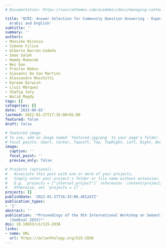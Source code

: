 ```yaml
---
# Documentation: https://sourcethemes.com/academic/docs/managing-content/

title: 'QCRI: Answer Selection for Community Question Answering - Experiments for
  Arabic and English'
subtitle: ''
summary: ''
authors:
- Massimo Nicosia
- Simone Filice
- Alberto Barrón-Cedeño
- Iman Saleh
- Hamdy Mubarak
- Wei Gao
- Preslav Nakov
- Giovanni Da San Martino
- Alessandro Moschitti
- Kareem Darwish
- Lluı́s Màrquez
- Shafiq Joty
- Walid Magdy
tags: []
categories: []
date: '2015-06-01'
lastmod: 2022-01-27T17:35:08+01:00
featured: false
draft: false

# Featured image
# To use, add an image named `featured.jpg/png` to your page's folder.
# Focal points: Smart, Center, TopLeft, Top, TopRight, Left, Right, BottomLeft, Bottom, BottomRight.
image:
  caption: ''
  focal_point: ''
  preview_only: false

# Projects (optional).
#   Associate this post with one or more of your projects.
#   Simply enter your project's folder or file name without extension.
#   E.g. `projects = ["internal-project"]` references `content/project/deep-learning/index.md`.
#   Otherwise, set `projects = []`.
projects: []
publishDate: '2022-01-27T16:35:08.481247Z'
publication_types:
- '1'
abstract: ''
publication: '*Proceedings of the 9th International Workshop on Semantic Evaluation
  (SemEval 2015)*'
doi: 10.18653/v1/S15-2036
links:
- name: URL
  url: https://aclanthology.org/S15-2036
---
```

